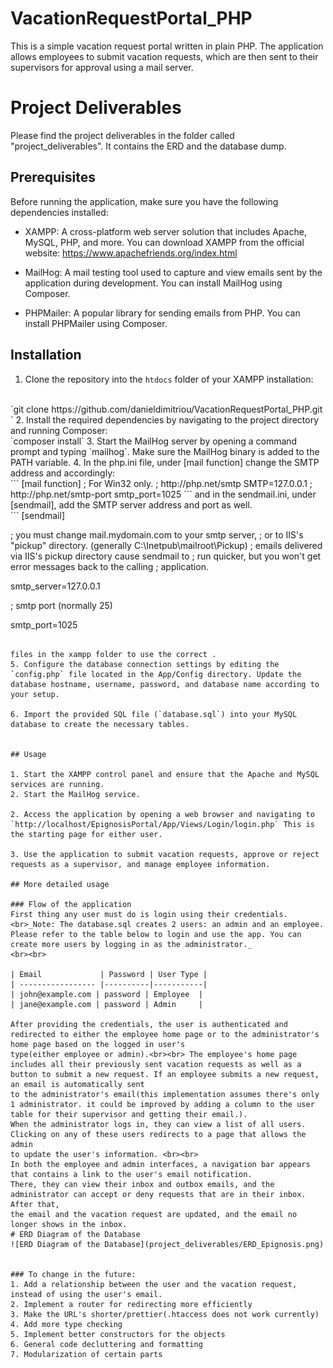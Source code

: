 # VacationRequestPortal_PHP

This is a simple vacation request portal written in plain PHP. The application allows employees to submit vacation requests, which are then sent to their supervisors for approval using a mail server.

# Project Deliverables
Please find the project deliverables in the folder called "project_deliverables". It contains the ERD and the database dump.
## Prerequisites

Before running the application, make sure you have the following dependencies installed:

- XAMPP: A cross-platform web server solution that includes Apache, MySQL, PHP, and more. You can download XAMPP from the official website: https://www.apachefriends.org/index.html

- MailHog: A mail testing tool used to capture and view emails sent by the application during development. You can install MailHog using Composer.

- PHPMailer: A popular library for sending emails from PHP. You can install PHPMailer using Composer.

## Installation

1. Clone the repository into the `htdocs` folder of your XAMPP installation:
<br>
`git clone https://github.com/danieldimitriou/VacationRequestPortal_PHP.git `
2. Install the required dependencies by navigating to the project directory and running Composer:
<br>
`composer install`
3. Start the MailHog server by opening a command prompt and typing `mailhog`. Make sure the MailHog binary is added to the PATH variable.
4. In the php.ini file, under [mail function] change the SMTP address and accordingly:
 <br> 
```
[mail function]
   ; For Win32 only.
   ; http://php.net/smtp
   SMTP=127.0.0.1
   ; http://php.net/smtp-port
   smtp_port=1025
```
and in the sendmail.ini, under [sendmail], add the SMTP server address and port as well. 
<br>
```
[sendmail]

; you must change mail.mydomain.com to your smtp server,
; or to IIS's "pickup" directory.  (generally C:\Inetpub\mailroot\Pickup)
; emails delivered via IIS's pickup directory cause sendmail to
; run quicker, but you won't get error messages back to the calling
; application.

smtp_server=127.0.0.1

; smtp port (normally 25)

smtp_port=1025
```

files in the xampp folder to use the correct .  
5. Configure the database connection settings by editing the `config.php` file located in the App/Config directory. Update the database hostname, username, password, and database name according to your setup.

6. Import the provided SQL file (`database.sql`) into your MySQL database to create the necessary tables.


## Usage

1. Start the XAMPP control panel and ensure that the Apache and MySQL services are running.
2. Start the MailHog service.

2. Access the application by opening a web browser and navigating to `http://localhost/EpignosisPortal/App/Views/Login/login.php` This is the starting page for either user.

3. Use the application to submit vacation requests, approve or reject requests as a supervisor, and manage employee information.

## More detailed usage

### Flow of the application
First thing any user must do is login using their credentials. <br>_Note: The database.sql creates 2 users: an admin and an employee. Please refer to the table below to login and use the app. You can create more users by logging in as the administrator._
<br><br>

| Email             | Password | User Type |
| ----------------- |----------|-----------|
| john@example.com | password | Employee  |
| jane@example.com | password | Admin     |

After providing the credentials, the user is authenticated and redirected to either the employee home page or to the administrator's home page based on the logged in user's
type(either employee or admin).<br><br> The employee's home page includes all their previously sent vacation requests as well as a button to submit a new request. If an employee submits a new request, an email is automatically sent
to the administrator's email(this implementation assumes there's only 1 administrator. it could be improved by adding a column to the user table for their supervisor and getting their email.).
When the administrator logs in, they can view a list of all users. Clicking on any of these users redirects to a page that allows the admin
to update the user's information. <br><br>
In both the employee and admin interfaces, a navigation bar appears that contains a link to the user's email notification.
There, they can view their inbox and outbox emails, and the administrator can accept or deny requests that are in their inbox. After that,
the email and the vacation request are updated, and the email no longer shows in the inbox.
# ERD Diagram of the Database
![ERD Diagram of the Database](project_deliverables/ERD_Epignosis.png)


### To change in the future:
1. Add a relationship between the user and the vacation request, instead of using the user's email.
2. Implement a router for redirecting more efficiently
3. Make the URL's shorter/prettier(.htaccess does not work currently)
4. Add more type checking
5. Implement better constructors for the objects
6. General code decluttering and formatting
7. Modularization of certain parts
